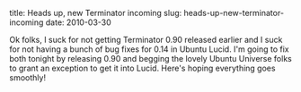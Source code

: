 title: Heads up, new Terminator incoming
slug: heads-up-new-terminator-incoming
date: 2010-03-30


Ok folks, I suck for not getting Terminator 0.90 released earlier and I suck for not having a bunch of bug fixes for 0.14 in Ubuntu Lucid.
I'm going to fix both tonight by releasing 0.90 and begging the lovely Ubuntu Universe folks to grant an exception to get it into Lucid.
Here's hoping everything goes smoothly!
